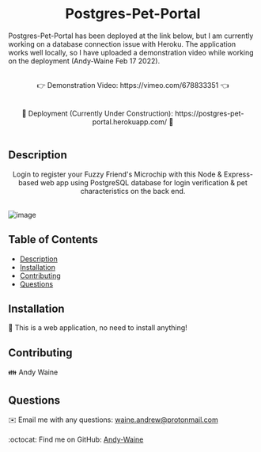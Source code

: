 <h1 align="center">Postgres-Pet-Portal</h1>


Postgres-Pet-Portal has been deployed at the link below, but I am currently working on a database connection issue with Heroku. The application works well locally, so I have uploaded a demonstration video while working on the deployment (Andy-Waine Feb 17 2022).
    <br /> 
    <br />
<div align="center"> 👉 Demonstration Video: https://vimeo.com/678833351 👈 </div>
    <br />
    <br />
<div align="center">🚧 Deployment (Currently Under Construction): https://postgres-pet-portal.herokuapp.com/ 🚧</div>
    <br />

## Description
<div align="center">Login to register your Fuzzy Friend's Microchip with this Node & Express-based web app using PostgreSQL database for login verification & pet characteristics on the back end.</div>
</br>

![image](https://user-images.githubusercontent.com/88730354/153978882-e14afe36-133c-4d85-b713-210d1c32038e.png)


## Table of Contents
- [Description](#description)
- [Installation](#installation)
- [Contributing](#contributing)
- [Questions](#questions)

## Installation
💾 This is a web application, no need to install anything! 

## Contributing
👪 Andy Waine

## Questions
✉️ Email me with any questions: waine.andrew@protonmail.com<br /><br />
:octocat: Find me on GitHub: [Andy-Waine](https://github.com/Andy-Waine)<br />
<br />
